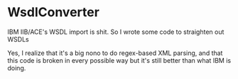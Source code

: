 # WsdlConverter
IBM IIB/ACE's WSDL import is shit. So I wrote some code to straighten out WSDLs

Yes, I realize that it's a big nono to do regex-based XML parsing, and that this code is broken in every possible way
but it's still better than what IBM is doing.
